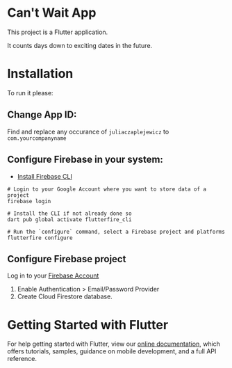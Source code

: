 # Can't Wait App

This project is a Flutter application.

It counts days down to exciting dates in the future.

# Installation

To run it please:


## Change App ID:

Find and replace any occurance of `juliaczaplejewicz` to `com.yourcompanyname`

## Configure Firebase in your system:

- [Install Firebase CLI](https://firebase.google.com/docs/cli)

```
# Login to your Google Account where you want to store data of a project
firebase login
```

```
# Install the CLI if not already done so
dart pub global activate flutterfire_cli
```

```
# Run the `configure` command, select a Firebase project and platforms
flutterfire configure
```

## Configure Firebase project

Log in to your [Firebase Account](https://console.firebase.google.com/) 

1. Enable Authentication > Email/Password Provider 
2. Create Cloud Firestore database.

# Getting Started with Flutter

For help getting started with Flutter, view our
[online documentation](https://flutter.dev/docs), which offers tutorials,
samples, guidance on mobile development, and a full API reference.
